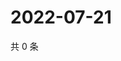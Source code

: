 # 2022-07-21

共 0 条

<!-- BEGIN WEIBO -->
<!-- 最后更新时间 Thu Jul 21 2022 05:14:21 GMT+0800 (China Standard Time) -->

<!-- END WEIBO -->
